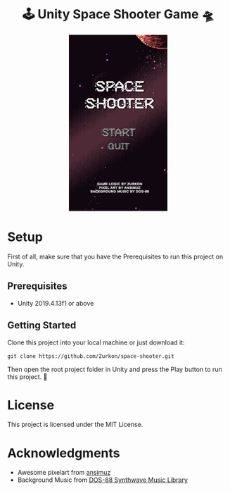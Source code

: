 <div align="center">

# :joystick: Unity Space Shooter Game :flying_saucer:

<img src="https://raw.githubusercontent.com/Zurkon/RepoAssets/main/gifs/UnitySpaceShooter.gif" alt="Game Title Scene" height="400">

</div>


# Setup
First of all, make sure that you have the Prerequisites to run this project on Unity.

## Prerequisites
* Unity 2019.4.13f1 or above

## Getting Started
Clone this project into your local machine or just download it:
```
git clone https://github.com/Zurkon/space-shooter.git
```
Then open the root project folder in Unity and press the Play button to run this project. :rocket:

# License
This project is licensed under the MIT License.

# Acknowledgments
* Awesome pixelart from [ansimuz](https://ansimuz.itch.io/)
* Background Music from [DOS-88 Synthwave Music Library](https://dos88.itch.io/dos-88-music-library)
